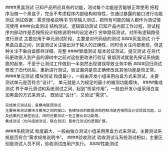####黑盒测试
    已知产品所应具有的功能，测试每个功能是否能够正常使用
    把程序当做一个黑盒子，完全不考虑程序内部结构和特性，仅通过暴露的接口进行功能测试
    测试依据：需求规格说明书
    穷举输入测试，把所有可能的输入都作为测试情况使用
####白盒测试
    结构测试，逻辑驱动测试
    已知产品内部工作过程，测试程序内部动作是否按照设计规格说明书的设定进行
    穷举路径测试，对所有逻辑路径进行测试
    主要应用于单元测试阶段，主要是对代码级的测试
####灰盒测试
    介于黑盒白盒之间，灰盒测试关注输出对于输入的正确性，同时也关注内部表现，但这种关注不象白盒那样详细、完整
####冒烟测试
    版本验证测试，提交测试
    在将代码更改嵌入到产品的源树中之前对这些更改进行验证
    冒烟测试就是先保证系统能跑的起来，不至于让测试工作做到一半突然出现错误导致业务中断
####回归测试
    修改了旧代码后，重新进行测试，验证漏洞是否正确修改且其他功能是否正常。
####单元测试
    模块测试
    粒度最小，一般由开发小组采用白盒方式来测试，主要测试单元是否符合“设计”。
    单元就是人为规定的最小的被测功能模块。
####集成测试
    界于单元测试和系统测试之间，起到“桥梁作用”，一般由开发小组采用白盒加黑盒的方式来测试，
    既验证“设计”，又验证“需求”。 
     
    完成单元测试后，各模块联调测试
    主要用来测试模块与模块之间的接口，各模块间的数据流和控制流是否按照设计实现其功能，以及结果的正确性验证，同时还要测试一些主要业务功能等。
    集成测试（也叫组装测试，联合测试）是单元测试的逻辑扩展。
####系统测试
    粒度最大，一般由独立测试小组采用黑盒方式来测试，主要测试系统是否符合“需求规格说明书”。
####验收测试
    验收测试与系统测试相似，主要区别是测试人员不同，验收测试由用户执行。
####性能测试
